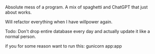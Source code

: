 Absolute mess of a program. A mix of spaghetti and ChatGPT that just about works.

Will refactor everything when I have willpower again.

Todo:
Don't drop entire database every day and actually update it like a normal person.

if you for some reason want to run this: gunicorn app:app